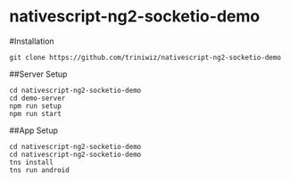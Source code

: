 # nativescript-ng2-socketio-demo

#Installation

```
git clone https://github.com/triniwiz/nativescript-ng2-socketio-demo
```

##Server Setup

```
cd nativescript-ng2-socketio-demo
cd demo-server
npm run setup
npm run start
```

##App Setup

```
cd nativescript-ng2-socketio-demo
cd nativescript-ng2-socketio-demo
tns install
tns run android
```
